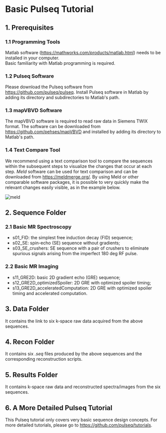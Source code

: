 # Basic Pulseq Tutorial
## 1. Prerequisites
### 1.1 Programming Tools
Matlab software (https://mathworks.com/products/matlab.html) needs to be installed in your computer.   
Basic familiarity with Matlab programming is required.   
### 1.2 Pulseq Software
Please download the Pulseq software from https://github.com/pulseq/pulseq. Install Pulseq software in Matlab by adding its directory and subdirectories to Matlab's path.   
### 1.3 mapVBVD Software
The mapVBVD software is required to read raw data in Siemens TWIX format. The software can be downloaded from https://github.com/pehses/mapVBVD and installed by adding its directory to Matlab's path.
### 1.4 Text Compare Tool
We recommend using a text comparison tool to compare the sequences within the subsequent steps to visualize the changes that occur at each
step. *Meld* software can be used for text comparison and can be downloaded from <https://meldmerge.org/>. By using Meld or other comparable software packages, it is possible to very quickly make the relevant changes easily visible, as in the example below.

![meld](https://github.com/pulseq/ISMRM-Virtual-Meeting--November-15-17-2023/assets/26165904/306150db-68d7-4a8b-8eb3-13b8fccfc3a2)


## 2. Sequence Folder
### 2.1 Basic MR Spectroscopy
* s01_FID: the simplest free induction decay (FID) sequence;   
* s02_SE: spin-echo (SE) sequence without gradients;   
* s03_SE_crushers: SE sequence with a pair of crushers to eliminate spurious signals arising from the imperfect 180 deg RF pulse.   
### 2.2 Basic MR Imaging
* s11_GRE2D: basic 2D gradient echo (GRE) sequence;   
* s12_GRE2D_optimizedSpoiler: 2D GRE with optimized spoiler timing;   
* s13_GRE2D_acceleratedComputation: 2D GRE with optimized spoiler timing and accelerated computation.   

## 3. Data Folder
It contains the link to six k-space raw data acquired from the above sequences.      

## 4. Recon Folder
It contains six *.seq* files produced by the above sequences and the corresponding reconstruction scripts.  

## 5. Results Folder
It contains k-space raw data and reconstructed spectra/images from the six sequences.

## 6. A More Detailed Pulseq Tutorial
This Pulseq tutorial only covers very basic sequence design concepts. For more detailed tutorials, please go to https://github.com/pulseq/tutorials.    
